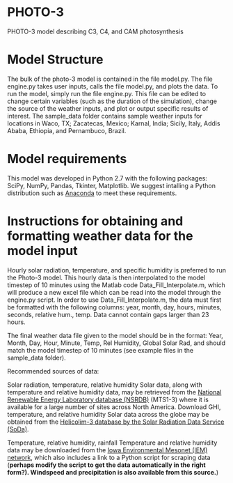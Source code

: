 # PHOTO-3
PHOTO-3 model describing C3, C4, and CAM photosynthesis

# Model Structure
The bulk of the photo-3 model is contained in the file model.py. The file engine.py takes user inputs, calls the file model.py, and plots the data. 
To run the model, simply run the file engine.py. This file can be edited to change certain variables (such as the duration of the simulation), change the source of the weather inputs, and plot or output specific results of interest. 
The sample_data folder contains sample weather inputs for locations in Waco, TX; Zacatecas, Mexico; Karnal, India; Sicily, Italy, Addis Ababa, Ethiopia, and Pernambuco, Brazil.

# Model requirements
This model was developed in Python 2.7 with the following packages: SciPy, NumPy, Pandas, Tkinter, Matplotlib. We suggest intalling a Python distribution such as [Anaconda][An] to meet these requirements.

[An]: https://www.continuum.io/downloads

# Instructions for obtaining and formatting weather data for the model input
Hourly solar radiation, temperature, and specific humidity is preferred to run the Photo-3 model. This hourly data is then interpolated to the model timestep of 10 minutes using the Matlab code Data_Fill_Interpolate.m, which will produce a new excel file which can be read into the model through the engine.py script. In order to use Data_Fill_Interpolate.m, the data must first be formatted with the following columns: year, month, day, hours, minutes, seconds, relative hum., temp. Data cannot contain gaps larger than 23 hours.

The final weather data file given to the model should be in the format:
Year, Month, Day, Hour, Minute, Temp, Rel Humidity, Global Solar Rad,
and should match the model timestep of 10 minutes (see example files in the sample_data folder).

Recommended sources of data:

Solar radiation, temperature, relative humidity
Solar data, along with temperature and relative humidity data, may be retrieved from the [National Renewable Energy Laboratory database (NSRDB)][nsrdb] (MTS1-3) where it is available for a large number of sites across North America.
Download GHI, temperature, and relative humidity
Solar data across the globe may be obtained from the [Helicolim-3 database by the Solar Radiation Data Service (SoDa)][soda]. 

[nsrdb]: https://maps.nrel.gov/nsrdb-viewer//?aL=UdPEX9
[soda]: http://soda-pro.com/web-services/radiation/helioclim-3-for-free

Temperature, relative humidity, rainfall
Temperature and relative humidity data may be downloaded from the [Iowa Environmental Mesonet (IEM) network][iem], which also includes a link to a Python script for scraping data (**perhaps modify the script to get the data automatically in the right form?). Windspeed and precipitation is also available from this source.**)

[iem]: http://mesonet.agron.iastate.edu/request/download.phtml


